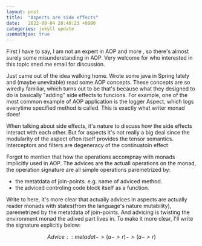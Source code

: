 ```yaml
---
layout: post
title:  "Aspects are side effects"
date:   2022-09-04 20:40:23 +0800
categories: jekyll update
usemathjax: true
---
```

First I have to say, I am not an expert in AOP and more , so there's almost surely some misunderstanding in AOP. Very welcome for who interested in this topic sned me email for discussion.

Just came out of the idea walking home. Wrote some java in Spring lately and (maybe unevitable) read some AOP concepts. These concepts are so wiredly familiar, which turns out to be that's because what they designed to do is basically "adding" side effects to funcions. For example, one of the most common example of AOP application is the logger Aspect, which logs everytime specified method is called. This is exactly what writer monad does! 

When talking about side effects, it's nature to discuss how the side effects interact with each other. But for aspects it's not really a big deal since the modularity of the aspect often itself provides the tensor semantics. Interceptors and filters are degeneracy of the continuatoin effect

Forgot to mention that how the operations accompnay with monads implicitly used in AOP. The advices are the actuall operations on the monad, the operation signature are all simple operations paremetrized by:
- the metatdata of join-points. e.g. name of adviced method.
- the adviced controling code block itself as a function.

Write to here, it's more clear that actually advices in aspects are actually reader monads with states(from the language's nature mutability), paremetrized by the metatdata of join-points. And advicing is twisting the environment monad the adived part lives in. To make it more clear, I'll write the signature explicitly below:

$$ Advice:: metadat -> (a->r) -> (a->r) $$
